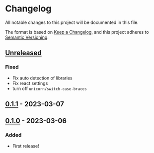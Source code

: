 # Changelog

All notable changes to this project will be documented in this file.

The format is based on [Keep a Changelog](https://keepachangelog.com/en/1.0.0/),
and this project adheres to [Semantic Versioning](https://semver.org/spec/v2.0.0.html).

## [Unreleased]
### Fixed
- Fix auto detection of libraries
- Fix react settings
- turn off `unicorn/switch-case-braces`

## [0.1.1] - 2023-03-07


## [0.1.0] - 2023-03-06
### Added
- First release!

[unreleased]: https://github.com/olivierlacan/keep-a-changelog/compare/v0.1.1...HEAD
[0.1.1]: https://github.com/olivierlacan/keep-a-changelog/compare/v0.1.0...v0.1.1
[0.1.0]: https://github.com/arianrhodsandlot/eslint-config/releases/tag/v0.1.0
